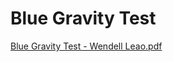 # Blue Gravity Test

[Blue Gravity Test - Wendell Leao.pdf](https://github.com/WendellLeao/blue-gravity-test/files/15139526/Blue.Gravity.Test.-.Wendell.Leao.pdf)
